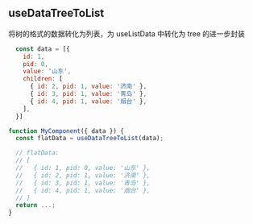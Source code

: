 ## useDataTreeToList

将树的格式的数据转化为列表，为 useListData 中转化为 tree 的进一步封装

```javascript
  const data = [{
    id: 1,
    pid: 0,
    value: '山东',
    children: [
      { id: 2, pid: 1, value: '济南' },
      { id: 3, pid: 1, value: '青岛' },
      { id: 4, pid: 1, value: '烟台' },
    ],
  }]

function MyComponent({ data }) {
  const flatData = useDataTreeToList(data);

  // flatData:
  // [
  //   { id: 1, pid: 0, value: '山东' },
  //   { id: 2, pid: 1, value: '济南' },
  //   { id: 3, pid: 1, value: '青岛' },
  //   { id: 4, pid: 1, value: '烟台' },
  // ]
  return ...;
}
```
